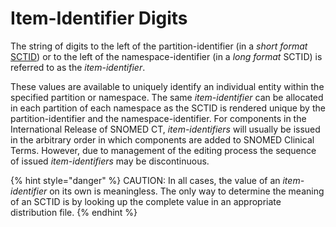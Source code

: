 # Item-Identifier Digits

The string of digits to the left of the partition-identifier (in a _short format_ [SCTID](../appendices/appendix-b.-specification-reference-information/s/sctid-data-type.md)) or to the left of the namespace-identifier (in a _long format_ SCTID) is referred to as the _item-identifier_.

These values are available to uniquely identify an individual entity within the specified partition or namespace. The same _item-identifier_ can be allocated in each partition of each namespace as the SCTID is rendered unique by the partition-identifier and the namespace-identifier. For components in the International Release of SNOMED CT, _item-identifiers_ will usually be issued in the arbitrary order in which components are added to SNOMED Clinical Terms. However, due to management of the editing process the sequence of issued _item-identifiers_ may be discontinuous.



{% hint style="danger" %}
CAUTION:  In all cases, the value of an _item-identifier_ on its own is meaningless. The only way to determine the meaning of an SCTID is by looking up the complete value in an appropriate distribution file.
{% endhint %}
